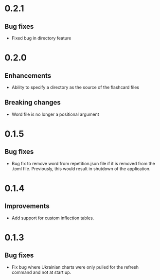 # 0.2.1

## Bug fixes
* Fixed bug in directory feature

# 0.2.0

## Enhancements
* Ability to specify a directory as the source of the flashcard files

## Breaking changes
* Word file is no longer a positional argument

# 0.1.5

## Bug fixes
* Bug fix to remove word from repetition.json file if it is removed from the .toml
file. Previously, this would result in shutdown of the application.

# 0.1.4

## Improvements
* Add support for custom inflection tables.

# 0.1.3

## Bug fixes
* Fix bug where Ukrainian charts were only pulled for the refresh command
and not at start up.
